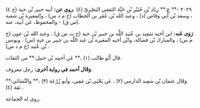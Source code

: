 ٢٠٢٩ -** ع:** زِيَادِ بْنِ جُبَيْرِ بْنِ حَيَّةَ الثقفي البَصْرِيّ (٤) .**روي عن:** أبيه جبير بْن حية (خ ٤) ، وسعد بْن أَبي وقاص (د) ، وعبد الله بْن عُمَر بن الخطاب (خ م د س) ، والمغيرة بْن شعبة (س ق) - والمحفوظ، عَن أبيه، عنه.

**رَوَى عَنه:** ابن أخيه سَعِيد بن عُبَيد اللَّه بن جبير بْن حية (خ ت س ق) ، وعبد الله بْن عون (خ م س) ، والمبارك بْن فضالة، وابْن أخيه المغيرة بْن عَبد اللَّه بن جبير بن حية (س) ، ويونس بْن عُبَيد (خ م د س) .

قال أَبُو طالب (١) ،** عَن أحمد بْن حنبل:** من الثقات.

**وَقَال أحمد في رواية أخرى:** رجل معروف.

وَقَال عثمان بْن سَعِيد الدارمي (٢) ، عَن يَحْيَى بْن مَعِين، وأبو زُرْعَة (٣) ،** والنَّسَائي:** ثقة (٤) .

روى له الجماعة.